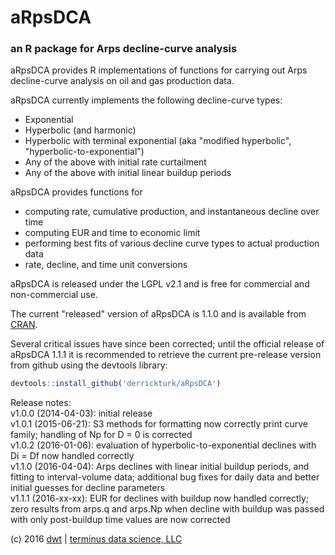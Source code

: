 # aRpsDCA
### an R package for Arps decline-curve analysis

aRpsDCA provides R implementations of functions for carrying out Arps decline-curve analysis on oil and gas production data.  

aRpsDCA currently implements the following decline-curve types:  
* Exponential  
* Hyperbolic (and harmonic)  
* Hyperbolic with terminal exponential (aka "modified hyperbolic", "hyperbolic-to-exponential")  
* Any of the above with initial rate curtailment  
* Any of the above with initial linear buildup periods  

aRpsDCA provides functions for  
* computing rate, cumulative production, and instantaneous decline over time  
* computing EUR and time to economic limit  
* performing best fits of various decline curve types to actual production data  
* rate, decline, and time unit conversions  

aRpsDCA is released under the LGPL v2.1 and is free for commercial and non-commercial use.  

The current "released" version of aRpsDCA is 1.1.0 and is available from [CRAN](https://cran.r-project.org/package=aRpsDCA).  

Several critical issues have since been corrected; until the official release of aRpsDCA 1.1.1 it is recommended to retrieve the current pre-release version from github using the devtools library:  
```R
devtools::install_github('derrickturk/aRpsDCA')
```

Release notes:  
v1.0.0 (2014-04-03): initial release  
v1.0.1 (2015-06-21): S3 methods for formatting now correctly print curve family; handling of Np for D = 0 is corrected  
v1.0.2 (2016-01-06): evaluation of hyperbolic-to-exponential declines with Di = Df now handled correctly  
v1.1.0 (2016-04-04): Arps declines with linear initial buildup periods, and fitting to interval-volume data; additional bug fixes for daily data and better initial guesses for decline parameters  
v1.1.1 (2016-xx-xx): EUR for declines with buildup now handled correctly; zero results from arps.q and arps.Np when decline with buildup was passed with only post-buildup time values are now corrected  

(c) 2016 [dwt](http://www.github.com/derrickturk) | [terminus data science, LLC](http://www.terminusdatascience.com)
